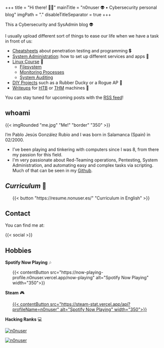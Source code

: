 +++
title = "Hi there! 👨‍💻"
mainTitle = "n0nuser 👽 • Cybersecurity personal blog"
imgPath = "."
disableTitleSeparator = true
+++

<!-- ![Spongebob Happy](https://media.tenor.com/images/6d2f936160eb65153b72f0bcd74dca82/tenor.gif) -->

<!-- ![Cat programming](programmingCat.gif) -->

This a Cybersecurity and SysAdmin blog 👽️

I usually upload different sort of things to ease our life when we have a task in front of us:

* [Cheatsheets](tags/cheatsheet/) about penetration testing and programming 💲
* [System Administration](tags/sysadmin): how to set up different services and apps 📄
* [Linux Course](tags/linux) 🐧
  * [Filesystem](posts/linux_filesystem)
  <!--* [Startup and shutdown](posts/linux_startup)-->
  <!--* [Disk management - Quotas](posts/linux_diskmanagement)-->
  <!--* [User and group management](posts/linux_users)-->
  <!--* [Backups](posts/linux_backup)-->
  * [Monitoring Processes](posts/linux_processes)
  * [System Auditing](posts/linux_audit)
* [DIY Projects](tags/projects) such as a Rubber Ducky or a Rogue AP 🔨
* [Writeups](writeups) for [HTB](writeups/htb) or [THM](writeups/thm) machines 👹

You can stay tuned for upcoming posts with the [RSS feed](index.xml)!

## whoami

{{< imgRounded "me.jpg" "Me!" "border" "350" >}}

I’m Pablo Jesús González Rubio and I was born in Salamanca (Spain) in 02/2000.

* I’ve been playing and tinkering with computers since I was 8, from there my passion for this field.
* I'm very passionate about Red-Teaming operations, Pentesting, System Administration, and automating easy and complex tasks via scripting. Much of that can be seen in my [Github](https://github.com/n0nuser/).

## **_Curriculum_** 📂

<div class="list">
    <ul class="posts">
        {{< button "https://resume.nonuser.es/" "Curriculum in English" >}}
    </ul>
</div>

## Contact

You can find me at:

{{< social >}}

## Hobbies

**Spotify Now Playing** 🎶

<div class="list">
    <ul class="posts">
        {{< contentButton src="https://now-playing-profile.n0nuser.vercel.app/now-playing" alt="Spotify Now Playing" width="350">}}
    </ul>
</div>

**Steam** 🎮
<div class="list">
    <a href="https://steamcommunity.com/id/n0nuser">
        <ul class="posts">
            {{< contentButton src="https://steam-stat.vercel.app/api?profileName=n0nuser" alt="Spotify Now Playing" width="350">}}
        </ul>
    </a>
</div>

**Hacking Ranks** 💻

[![n0nuser](https://www.hackthebox.eu/badge/image/72782)](https://app.hackthebox.eu/profile/72782)

[![n0nuser](https://tryhackme-badges.s3.amazonaws.com/nonuser.png)](https://tryhackme.com/p/nonuser)
